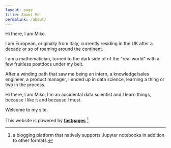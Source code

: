 ```yaml
---
layout: page
title: About Me
permalink: /about/
---
```


Hi there, I am Miko.

I am European, originally from Italy, currently residing in the UK after a decade or so of roaming around the continent.

I am a mathematician, turned to the dark side of of the "real world" with a few fruitless postdocs under my belt.

After a winding path that saw me being an intern, a knowledge/sales engineer, a product manager, I ended up in data science, learning a thing or two in the process.

Hi there, I am Miko, I'm an accidental data scientist and I learn things, because I like it and because I must.

Welcome to my site. 


This website is powered by **[fastpages](https://github.com/fastai/fastpages)** [^1].



[^1]:a blogging platform that natively supports Jupyter notebooks in addition to other formats.
